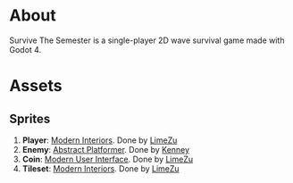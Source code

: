 # About
Survive The Semester is a single-player 2D wave survival game made with Godot 4.

# Assets

## Sprites
1. **Player**: [Modern Interiors](https://limezu.itch.io/moderninteriors). Done by [LimeZu](https://limezu.itch.io/)
2. **Enemy**: [Abstract Platformer](https://www.kenney.nl/assets/abstract-platformer). Done by [Kenney](https://kenney.itch.io/)
3. **Coin**: [Modern User Interface](https://limezu.itch.io/modernuserinterface). Done by [LimeZu](https://limezu.itch.io/)
4. **Tileset**: [Modern Interiors](https://limezu.itch.io/moderninteriors). Done by [LimeZu](https://limezu.itch.io/)

